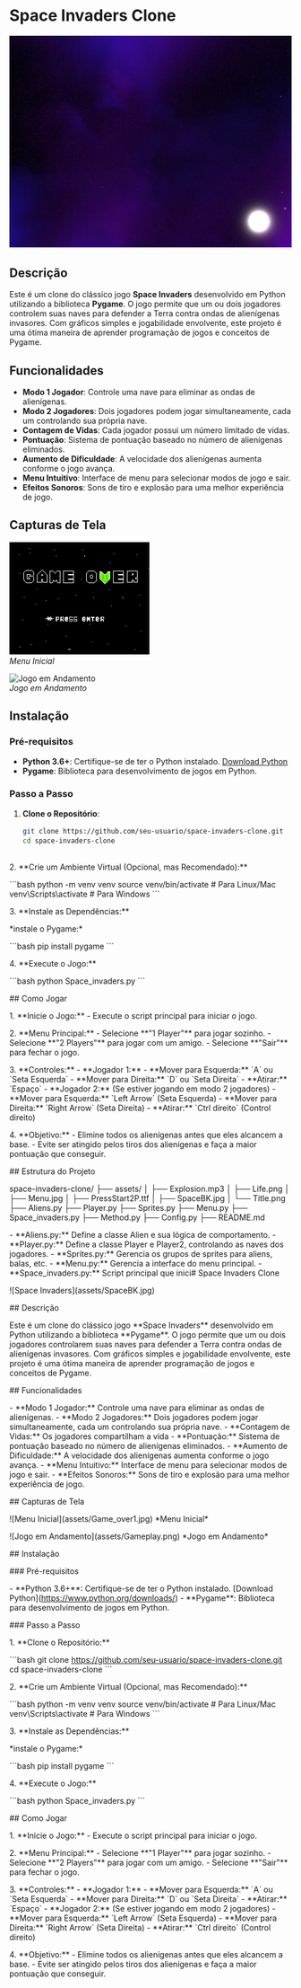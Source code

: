 # Space Invaders Clone

![Space Invaders](assets/SpaceBK.jpg)

## Descrição

Este é um clone do clássico jogo **Space Invaders** desenvolvido em Python utilizando a biblioteca **Pygame**. O jogo permite que um ou dois jogadores controlem suas naves para defender a Terra contra ondas de alienígenas invasores. Com gráficos simples e jogabilidade envolvente, este projeto é uma ótima maneira de aprender programação de jogos e conceitos de Pygame.

## Funcionalidades

- **Modo 1 Jogador**: Controle uma nave para eliminar as ondas de alienígenas.
- **Modo 2 Jogadores**: Dois jogadores podem jogar simultaneamente, cada um controlando sua própria nave.
- **Contagem de Vidas**: Cada jogador possui um número limitado de vidas.
- **Pontuação**: Sistema de pontuação baseado no número de alienígenas eliminados.
- **Aumento de Dificuldade**: A velocidade dos alienígenas aumenta conforme o jogo avança.
- **Menu Intuitivo**: Interface de menu para selecionar modos de jogo e sair.
- **Efeitos Sonoros**: Sons de tiro e explosão para uma melhor experiência de jogo.

## Capturas de Tela

![Menu Inicial](assets/Game_over1.png)  
*Menu Inicial*

![Jogo em Andamento](assets/Gameplay.png)  
*Jogo em Andamento*

## Instalação

### Pré-requisitos

- **Python 3.6+**: Certifique-se de ter o Python instalado. [Download Python](https://www.python.org/downloads/)
- **Pygame**: Biblioteca para desenvolvimento de jogos em Python.

### Passo a Passo

1. **Clone o Repositório**:

   ```bash
   git clone https://github.com/seu-usuario/space-invaders-clone.git
   cd space-invaders-clone



2\. \*\*Crie um Ambiente Virtual (Opcional, mas Recomendado):\*\*

\`\`\`bash python -m venv venv source venv/bin/activate \# Para
Linux/Mac venv\\Scripts\\activate \# Para Windows \`\`\`

3\. \*\*Instale as Dependências:\*\*

\*instale o Pygame:\*

\`\`\`bash pip install pygame \`\`\`

4\. \*\*Execute o Jogo:\*\*

\`\`\`bash python Space_invaders.py \`\`\`

\## Como Jogar

1\. \*\*Inicie o Jogo:\*\*  - Execute o script principal para iniciar o
jogo.

2\. \*\*Menu Principal:\*\*  - Selecione \*\*\"1 Player\"\*\* para jogar
sozinho.  - Selecione \*\*\"2 Players\"\*\* para jogar com um amigo.  -
Selecione \*\*\"Sair\"\*\* para fechar o jogo.

3\. \*\*Controles:\*\*  - \*\*Jogador 1:\*\*  - \*\*Mover para
Esquerda:\*\* \`A\` ou \`Seta Esquerda\`  - \*\*Mover para Direita:\*\*
\`D\` ou \`Seta Direita\`  - \*\*Atirar:\*\* \`Espaço\`  - \*\*Jogador
2:\*\* (Se estiver jogando em modo 2 jogadores)  - \*\*Mover para
Esquerda:\*\* \`Left Arrow\` (Seta Esquerda)  - \*\*Mover para
Direita:\*\* \`Right Arrow\` (Seta Direita)  - \*\*Atirar:\*\* \`Ctrl
direito\` (Control direito)

4\. \*\*Objetivo:\*\*  - Elimine todos os alienígenas antes que eles
alcancem a base.  - Evite ser atingido pelos tiros dos alienígenas e
faça a maior pontuação que conseguir.

\## Estrutura do Projeto

space-invaders-clone/
├── assets/
│   ├── Explosion.mp3
│   ├── Life.png
│   ├── Menu.jpg
│   ├── PressStart2P.ttf
│   ├── SpaceBK.jpg
│   └── Title.png
├── Aliens.py
├── Player.py
├── Sprites.py
├── Menu.py
├── Space_invaders.py
├── Method.py
├── Config.py
├── README.md


\- \*\*Aliens.py:\*\* Define a classe Alien e sua lógica de
comportamento. - \*\*Player.py:\*\* Define a classe Player e Player2,
controlando as naves dos jogadores. - \*\*Sprites.py:\*\* Gerencia os
grupos de sprites para aliens, balas, etc. - \*\*Menu.py:\*\* Gerencia a
interface do menu principal. - \*\*Space_invaders.py:\*\* Script
principal que inici\# Space Invaders Clone

!\[Space Invaders\](assets/SpaceBK.jpg)

\## Descrição

Este é um clone do clássico jogo \*\*Space Invaders\*\* desenvolvido em
Python utilizando a biblioteca \*\*Pygame\*\*. O jogo permite que um ou
dois jogadores controlarem suas naves para defender a Terra contra ondas
de alienígenas invasores. Com gráficos simples e jogabilidade
envolvente, este projeto é uma ótima maneira de aprender programação de
jogos e conceitos de Pygame.

\## Funcionalidades

\- \*\*Modo 1 Jogador:\*\* Controle uma nave para eliminar as ondas de
alienígenas. - \*\*Modo 2 Jogadores:\*\* Dois jogadores podem jogar
simultaneamente, cada um controlando sua própria nave. - \*\*Contagem de
Vidas:\*\* Os jogadores compartilham a vida -
\*\*Pontuação:\*\* Sistema de pontuação baseado no número de alienígenas
eliminados. - \*\*Aumento de Dificuldade:\*\* A velocidade dos
alienígenas aumenta conforme o jogo avança. - \*\*Menu Intuitivo:\*\*
Interface de menu para selecionar modos de jogo e sair. - \*\*Efeitos
Sonoros:\*\* Sons de tiro e explosão para uma melhor experiência de
jogo.

\## Capturas de Tela

!\[Menu Inicial\](assets/Game_over1.jpg) \*Menu Inicial\*

!\[Jogo em Andamento\](assets/Gameplay.png) \*Jogo em Andamento\*

\## Instalação

\### Pré-requisitos

\- \*\*Python 3.6+\*\*: Certifique-se de ter o Python instalado.
\[Download Python\](https://www.python.org/downloads/) - \*\*Pygame\*\*:
Biblioteca para desenvolvimento de jogos em Python.

\### Passo a Passo

1\. \*\*Clone o Repositório:\*\*

\`\`\`bash git clone
https://github.com/seu-usuario/space-invaders-clone.git cd
space-invaders-clone \`\`\`

2\. \*\*Crie um Ambiente Virtual (Opcional, mas Recomendado):\*\*

\`\`\`bash python -m venv venv source venv/bin/activate \# Para
Linux/Mac venv\\Scripts\\activate \# Para Windows \`\`\`

3\. \*\*Instale as Dependências:\*\*

\*instale o Pygame:\*

\`\`\`bash pip install pygame \`\`\`

4\. \*\*Execute o Jogo:\*\*

\`\`\`bash python Space_invaders.py \`\`\`

\## Como Jogar

1\. \*\*Inicie o Jogo:\*\*  - Execute o script principal para iniciar o
jogo.

2\. \*\*Menu Principal:\*\*  - Selecione \*\*\"1 Player\"\*\* para jogar
sozinho.  - Selecione \*\*\"2 Players\"\*\* para jogar com um amigo.  -
Selecione \*\*\"Sair\"\*\* para fechar o jogo.

3\. \*\*Controles:\*\*  - \*\*Jogador 1:\*\*  - \*\*Mover para
Esquerda:\*\* \`A\` ou \`Seta Esquerda\`  - \*\*Mover para Direita:\*\*
\`D\` ou \`Seta Direita\`  - \*\*Atirar:\*\* \`Espaço\`  - \*\*Jogador
2:\*\* (Se estiver jogando em modo 2 jogadores)  - \*\*Mover para
Esquerda:\*\* \`Left Arrow\` (Seta Esquerda)  - \*\*Mover para
Direita:\*\* \`Right Arrow\` (Seta Direita)  - \*\*Atirar:\*\* \`Ctrl
direito\` (Control direito)

4\. \*\*Objetivo:\*\*  - Elimine todos os alienígenas antes que eles
alcancem a base.  - Evite ser atingido pelos tiros dos alienígenas e
faça a maior pontuação que conseguir.
